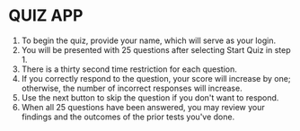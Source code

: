 # QUIZ APP
1. To begin the quiz, provide your name, which will serve as your login.
2. You will be presented with 25 questions after selecting Start Quiz in step 1.
3. There is a thirty second time restriction for each question.
4. If you correctly respond to the question, your score will increase by one; otherwise, the number of incorrect responses will increase.
5. Use the next button to skip the question if you don't want to respond.
6. When all 25 questions have been answered, you may review your findings and the outcomes of the prior tests you've done.
